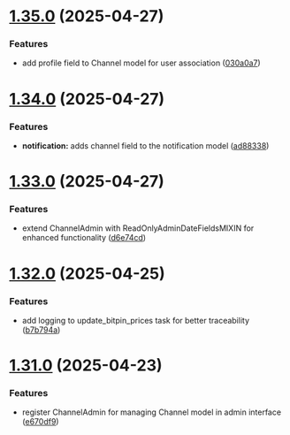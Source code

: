 # [1.35.0](https://github.com/ghorbani-mohammad/Crypto-Assets-Monitoring/compare/v1.34.0...v1.35.0) (2025-04-27)


### Features

* add profile field to Channel model for user association ([030a0a7](https://github.com/ghorbani-mohammad/Crypto-Assets-Monitoring/commit/030a0a7904c317fce3ef55f18b8ae974a58edcd8))



# [1.34.0](https://github.com/ghorbani-mohammad/Crypto-Assets-Monitoring/compare/v1.33.0...v1.34.0) (2025-04-27)


### Features

* **notification:** adds channel field to the notification model ([ad88338](https://github.com/ghorbani-mohammad/Crypto-Assets-Monitoring/commit/ad88338ef63a0112a6e7b6cf2ae217cb7777ebd7))



# [1.33.0](https://github.com/ghorbani-mohammad/Crypto-Assets-Monitoring/compare/v1.32.0...v1.33.0) (2025-04-27)


### Features

* extend ChannelAdmin with ReadOnlyAdminDateFieldsMIXIN for enhanced functionality ([d6e74cd](https://github.com/ghorbani-mohammad/Crypto-Assets-Monitoring/commit/d6e74cde9c6368f153e0fdb7423f2cb58f7e5317))



# [1.32.0](https://github.com/ghorbani-mohammad/Crypto-Assets-Monitoring/compare/v1.31.0...v1.32.0) (2025-04-25)


### Features

* add logging to update_bitpin_prices task for better traceability ([b7b794a](https://github.com/ghorbani-mohammad/Crypto-Assets-Monitoring/commit/b7b794aeccf9bbae39331f443926b0a32f099273))



# [1.31.0](https://github.com/ghorbani-mohammad/Crypto-Assets-Monitoring/compare/v1.30.0...v1.31.0) (2025-04-23)


### Features

* register ChannelAdmin for managing Channel model in admin interface ([e670df9](https://github.com/ghorbani-mohammad/Crypto-Assets-Monitoring/commit/e670df995bc04431adcb80d9e778c072cc4a7a7f))



